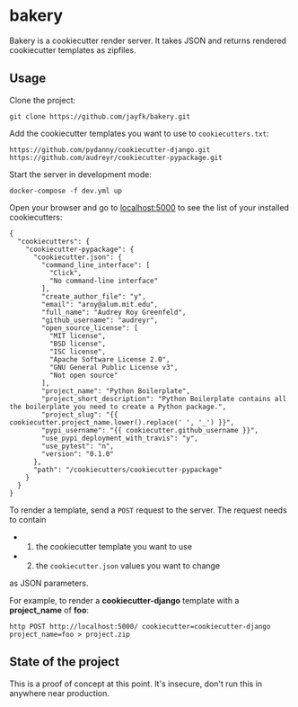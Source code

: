 # bakery

Bakery is a cookiecutter render server. It takes JSON and returns rendered cookiecutter templates as zipfiles.

## Usage

Clone the project:
 
    git clone https://github.com/jayfk/bakery.git
    
Add the cookiecutter templates you want to use to `cookiecutters.txt`:

```
https://github.com/pydanny/cookiecutter-django.git
https://github.com/audreyr/cookiecutter-pypackage.git
```

Start the server in development mode:

    docker-compose -f dev.yml up
    
Open your browser and go to [localhost:5000](http://localhost:5000) to see the list of your installed cookiecutters:

```
{
  "cookiecutters": {
    "cookiecutter-pypackage": {
      "cookiecutter.json": {
        "command_line_interface": [
          "Click", 
          "No command-line interface"
        ], 
        "create_author_file": "y", 
        "email": "aroy@alum.mit.edu", 
        "full_name": "Audrey Roy Greenfeld", 
        "github_username": "audreyr", 
        "open_source_license": [
          "MIT license", 
          "BSD license", 
          "ISC license", 
          "Apache Software License 2.0", 
          "GNU General Public License v3", 
          "Not open source"
        ], 
        "project_name": "Python Boilerplate", 
        "project_short_description": "Python Boilerplate contains all the boilerplate you need to create a Python package.", 
        "project_slug": "{{ cookiecutter.project_name.lower().replace(' ', '_') }}", 
        "pypi_username": "{{ cookiecutter.github_username }}", 
        "use_pypi_deployment_with_travis": "y", 
        "use_pytest": "n", 
        "version": "0.1.0"
      }, 
      "path": "/cookiecutters/cookiecutter-pypackage"
    }
  }
}
```

To render a template, send a `POST` request to the server. The request needs to contain

 - 1. the cookiecutter template you want to use 
 - 2. the `cookiecutter.json` values you want to change
 
as JSON parameters.

For example, to render a **cookiecutter-django** template with a **project_name** of **foo**:

    http POST http://localhost:5000/ cookiecutter=cookiecutter-django project_name=foo > project.zip

## State of the project

This is a proof of concept at this point. It's insecure, don't run this in anywhere near production. 